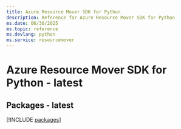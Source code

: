 ```yaml
---
title: Azure Resource Mover SDK for Python
description: Reference for Azure Resource Mover SDK for Python
ms.date: 06/30/2025
ms.topic: reference
ms.devlang: python
ms.service: resourcemover
---
```

# Azure Resource Mover SDK for Python - latest
## Packages - latest
[!INCLUDE [packages](resource-mover-index.md)]